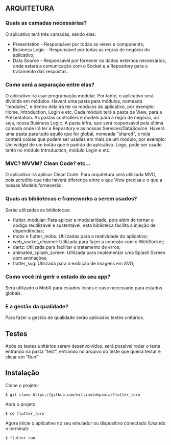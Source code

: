 ## ARQUITETURA

### Quais as camadas necessárias?

O aplicativo terá três camadas, sendo elas:
* Presentation - Responsável por todas as views e components;
* Business Logic - Responsável por todas as regras de negócio do aplicativo;
* Data Source - Responsável por fornecer os dados externos necessários, onde estará a comunicação com o Socket e a Repository para o tratamento das respostas.

### Como será a separação entre elas?

O aplicativo irá usar programação modular. Por tanto, o aplicativo será dividido em módulos.
Haverá uma pasta para módulos, nomeada "modules", e dentro dela irá ter os módulos do aplicativo, por exemplo: Home, Introduction, Login e etc. Cada módulo terá a pasta de View, para a Presentation. As pastas controllers e models para a regra de negócio, ou seja, nossa Business Logic. A pasta infra, que será responsável pela última camada onde irá ter a Repository e as nossas Services/DataSource.
Haverá uma pasta para tudo aquilo que for global, nomeada "shared", e nela conterá coisas que podem ser usadas em mais de um módulo, por exemplo: Um widget de um botão que é padrão do aplicativo. Logo, pode ser usado tanto no módulo Introduction, módulo Login e etc.

### MVC? MVVM? Clean Code? etc...

O aplicativo irá aplicar Clean Code. Para arquitetura será utilizada MVC, pois acredito que não haverá diferença entre o que View precisa e o que a nossas Models fornecerão.

### Quais as bibliotecas e frameworks a serem usados?

Serão utilizadas as bibliotecas:
* flutter_modular: Para aplicar a modularidade, pois além de tornar o código reutilizável e sustentável, esta biblioteca facilita a injeção de dependências;
* mobx e flutter_mobx: Utilizadas para a reatividade do aplicativo;
* web_socket_channel: Utilizada para fazer a conexão com o WebSocket;
* dartz: Utilizada para facilitar o tratamento de erros;
* animated_splash_screen: Utilizada para implementar uma Splash Screen com animações;
* flutter_svg: Utilizada para a exibição de imagens em SVG;

### Como você irá gerir o estado do seu app?

Será utilizado o MobX para estados locais e caso necessário para estados globais.

### E a gestão da qualidade?

Para fazer a gestão de qualidade serão aplicados testes unitários.

## Testes

Após os testes unitários serem desenvolvidos, será possível rodar o teste entrando na pasta "test", entrando no arquivo do teste que queira testar e clicar em "Run"

## Instalação

Clone o projeto:
```
$ git clone https://github.com/williamtdepaula/flutter_toro
```

Abra o projeto:
```
$ cd flutter_toro
```

Agora inicie o aplicativo no seu emulador ou dispositivo conectado (Usando o terminal):
```
$ flutter run


